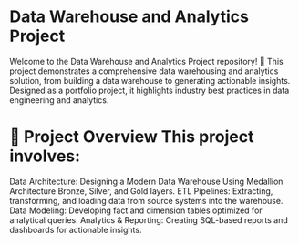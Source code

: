 Data Warehouse and Analytics Project
========================================================================
Welcome to the Data Warehouse and Analytics Project repository! 🚀
This project demonstrates a comprehensive data warehousing and analytics solution, from building 
a data warehouse to generating actionable insights. Designed as a portfolio project, it highlights industry best practices in data engineering and analytics.


📖 Project Overview
This project involves:
========================================================================
Data Architecture: Designing a Modern Data Warehouse Using Medallion Architecture Bronze, Silver, and Gold layers.
ETL Pipelines: Extracting, transforming, and loading data from source systems into the warehouse.
Data Modeling: Developing fact and dimension tables optimized for analytical queries.
Analytics & Reporting: Creating SQL-based reports and dashboards for actionable insights.
